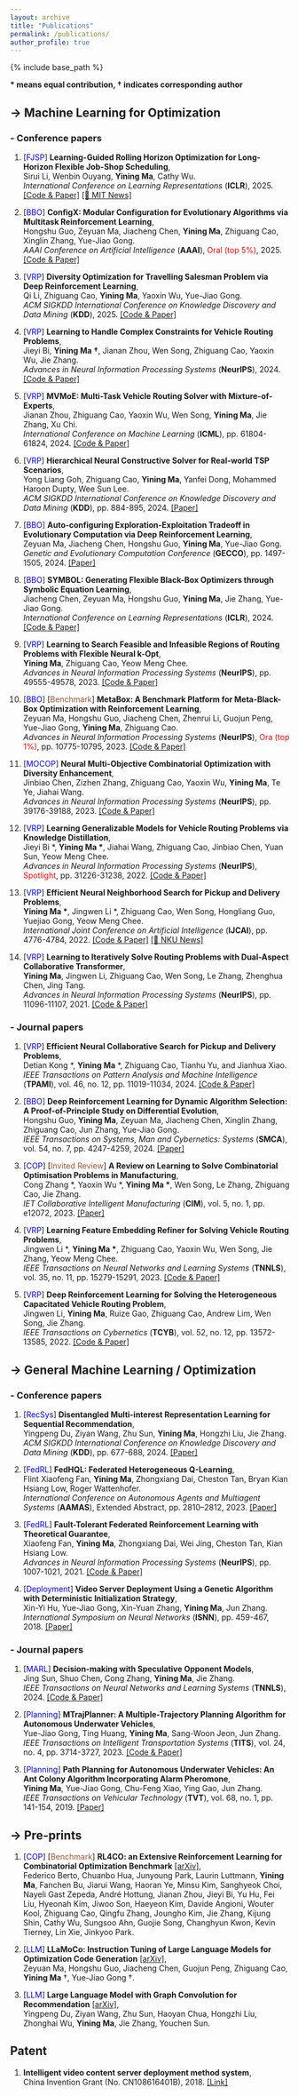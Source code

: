```yaml
---
layout: archive
title: "Publications"
permalink: /publications/
author_profile: true
---
```


{% include base_path %}

**$\ast$ means equal contribution,  $\dagger$ indicates corresponding author**


-> Machine Learning for Optimization
-----
### - Conference papers

1. [<font color=Blue>FJSP</font>] **Learning-Guided Rolling Horizon Optimization for Long-Horizon Flexible Job-Shop Scheduling**,  
Sirui Li, Wenbin Ouyang, **Yining Ma**, Cathy Wu.  
*International Conference on Learning Representations* (**ICLR**), 2025. [[Code & Paper]](https://github.com/mit-wu-lab/l-rho) [[🎉 MIT News]](https://news.mit.edu/2025/faster-way-solve-complex-planning-problems-0416) 

1. [<font color=Blue>BBO</font>] **ConfigX: Modular Configuration for Evolutionary Algorithms via Multitask Reinforcement Learning**,  
Hongshu Guo, Zeyuan Ma, Jiacheng Chen, **Yining Ma**, Zhiguang Cao, Xinglin Zhang, Yue-Jiao Gong.  
*AAAI Conference on Artificial Intelligence* (**AAAI**), <font color=Red>Oral (top 5%)</font>, 2025. [[Code & Paper]](https://github.com/GMC-DRL/ConfigX)
   
1. [<font color=Blue>VRP</font>] **Diversity Optimization for Travelling Salesman Problem via Deep Reinforcement Learning**,  
Qi Li, Zhiguang Cao, **Yining Ma**, Yaoxin Wu, Yue-Jiao Gong.  
*ACM SIGKDD International Conference on Knowledge Discovery and Data Mining* (**KDD**), 2025. [[Code & Paper]](https://github.com/LiQisResearch/KDD--RF-MA3S)

1. [<font color=Blue>VRP</font>] **Learning to Handle Complex Constraints for Vehicle Routing Problems**,   
Jieyi Bi, **Yining Ma $\dagger$**, Jianan Zhou, Wen Song, Zhiguang Cao, Yaoxin Wu, Jie Zhang.   
*Advances in Neural Information Processing Systems* (**NeurIPS**), 2024. [[Code & Paper]](https://github.com/jieyibi/pip-constraint)

1. [<font color=Blue>VRP</font>] **MVMoE: Multi-Task Vehicle Routing Solver with Mixture-of-Experts**,  
Jianan Zhou, Zhiguang Cao, Yaoxin Wu, Wen Song, **Yining Ma**, Jie Zhang, Xu Chi.  
*International Conference on Machine Learning* (**ICML**), pp. 61804-61824, 2024. [[Code & Paper]](https://github.com/RoyalSkye/Routing-MVMoE)


1. [<font color=Blue>VRP</font>] **Hierarchical Neural Constructive Solver for Real-world TSP Scenarios**,  
Yong Liang Goh, Zhiguang Cao, **Yining Ma**, Yanfei Dong, Mohammed Haroon Dupty, Wee Sun Lee.  
*ACM SIGKDD International Conference on Knowledge Discovery and Data Mining* (**KDD**), pp. 884-895, 2024. [[Paper]](https://www.arxiv.org/abs/2408.03585)

1. [<font color=Blue>BBO</font>] **Auto-configuring Exploration-Exploitation Tradeoff in Evolutionary Computation via Deep Reinforcement Learning**,  
Zeyuan Ma, Jiacheng Chen, Hongshu Guo, **Yining Ma**, Yue-Jiao Gong.  
*Genetic and Evolutionary Computation Conference* (**GECCO**), pp. 1497-1505, 2024. [[Paper]](https://arxiv.org/abs/2404.08239)

1. [<font color=Blue>BBO</font>] **SYMBOL: Generating Flexible Black-Box Optimizers through Symbolic Equation Learning**,  
Jiacheng Chen, Zeyuan Ma, Hongshu Guo, **Yining Ma**, Jie Zhang, Yue-Jiao Gong.  
*International Conference on Learning Representations* (**ICLR**), 2024. [[Code & Paper]](https://github.com/gmc-drl/symbol)

1. [<font color=Blue>VRP</font>] **Learning to Search Feasible and Infeasible Regions of Routing Problems with Flexible Neural k-Opt**,  
**Yining Ma**, Zhiguang Cao, Yeow Meng Chee.  
*Advances in Neural Information Processing Systems* (**NeurIPS**), pp. 49555-49578, 2023. [[Code & Paper]](https://github.com/yining043/NeuOpt)

1. [<font color=Blue>BBO</font>] [<font color=Sienna>Benchmark</font>] **MetaBox: A Benchmark Platform for Meta-Black-Box Optimization with Reinforcement Learning**,  
Zeyuan Ma, Hongshu Guo, Jiacheng Chen, Zhenrui Li, Guojun Peng, Yue-Jiao Gong, **Yining Ma**, Zhiguang Cao.  
*Advances in Neural Information Processing Systems* (**NeurIPS**), <font color=Red>Ora (top 1%)</font>, pp. 10775-10795, 2023. [[Code & Paper]](https://github.com/GMC-DRL/MetaBox)

1. [<font color=Blue>MOCOP</font>] **Neural Multi-Objective Combinatorial Optimization with Diversity Enhancement**,  
Jinbiao Chen, Zizhen Zhang, Zhiguang Cao, Yaoxin Wu, **Yining Ma**, Te Ye, Jiahai Wang.   
*Advances in Neural Information Processing Systems* (**NeurIPS**), pp. 39176-39188, 2023. [[Code & Paper]](https://github.com/bill-cjb/NHDE)

1. [<font color=Blue>VRP</font>] **Learning Generalizable Models for Vehicle Routing Problems via Knowledge Distillation**,   
Jieyi Bi $\ast$, **Yining Ma $\ast$**, Jiahai Wang, Zhiguang Cao, Jinbiao Chen, Yuan Sun, Yeow Meng Chee.   
*Advances in Neural Information Processing Systems* (**NeurIPS**), <font color=Red>Spotlight</font>, pp. 31226-31238, 2022. [[Code & Paper]](https://github.com/jieyibi/AMDKD)

1. [<font color=Blue>VRP</font>] **Efficient Neural Neighborhood Search for Pickup and Delivery Problems**,   
**Yining Ma $\ast$**, Jingwen Li $\ast$, Zhiguang Cao, Wen Song, Hongliang Guo, Yuejiao Gong, Yeow Meng Chee.   
*International Joint Conference on Artificial Intelligence* (**IJCAI**),  pp. 4776-4784, 2022. [[Code & Paper]](https://github.com/yining043/PDP-N2S) [[🎉 NKU News]](https://en.nankai.edu.cn/2024/1010/c22796a552692/page.htm)

1. [<font color=Blue>VRP</font>] **Learning to Iteratively Solve Routing Problems with Dual-Aspect Collaborative Transformer**,  
**Yining Ma**, Jingwen Li, Zhiguang Cao, Wen Song, Le Zhang, Zhenghua Chen, Jing Tang.   
*Advances in Neural Information Processing Systems* (**NeurIPS**),  pp. 11096-11107, 2021. [[Code & Paper]](https://github.com/yining043/VRP-DACT)

### - Journal papers

1. [<font color=Blue>VRP</font>] **Efficient Neural Collaborative Search for Pickup and Delivery Problems**,  
Detian Kong $\ast$, **Yining Ma** $\ast$, Zhiguang Cao, Tianhu Yu, and Jianhua Xiao.  
*IEEE Transactions on Pattern Analysis and Machine Intelligence* (**TPAMI**), vol. 46, no. 12, pp. 11019-11034, 2024. [[Code & Paper]](https://github.com/dtkon/PDP-NCS) 

1. [<font color=Blue>BBO</font>] **Deep Reinforcement Learning for Dynamic Algorithm Selection: A Proof-of-Principle Study on Differential Evolution**,  
Hongshu Guo, **Yining Ma**, Zeyuan Ma, Jiacheng Chen, Xinglin Zhang, Zhiguang Cao, Jun Zhang, Yue-Jiao Gong.  
*IEEE Transactions on Systems, Man and Cybernetics: Systems* (**SMCA**), vol. 54, no. 7, pp. 4247-4259, 2024. [[Paper]](https://ieeexplore.ieee.org/abstract/document/10496708) 

1. [<font color=Blue>COP</font>] [<font color=Sienna>Invited Review</font>] **A Review on Learning to Solve Combinatorial Optimisation Problems in Manufacturing**,   
Cong Zhang $\ast$, Yaoxin Wu $\ast$, **Yining Ma $\ast$**, Wen Song, Le Zhang, Zhiguang Cao, Jie Zhang.  
*IET Collaborative Intelligent Manufacturing* (**CIM**), vol. 5, no. 1, pp. e12072, 2023. [[Paper]](http://dx.doi.org/10.1049/cim2.12072)

1. [<font color=Blue>VRP</font>] **Learning Feature Embedding Refiner for Solving Vehicle Routing Problems**,   
Jingwen Li $\ast$, **Yining Ma $\ast$**, Zhiguang Cao, Yaoxin Wu, Wen Song, Jie Zhang, Yeow Meng Chee.  
*IEEE Transactions on Neural Networks and Learning Systems* (**TNNLS**), vol. 35, no. 11, pp. 15279-15291, 2023. [[Code & Paper]](https://github.com/Demon0312/Feature-Embedding-Refiner)

1. [<font color=Blue>VRP</font>] **Deep Reinforcement Learning for Solving the Heterogeneous Capacitated Vehicle Routing Problem**,   
Jingwen Li, **Yining Ma**, Ruize Gao, Zhiguang Cao, Andrew Lim, Wen Song, Jie Zhang.   
*IEEE Transactions on Cybernetics* (**TCYB**),  vol. 52, no. 12, pp. 13572-13585, 2022. [[Code & Paper]](https://github.com/Demon0312/HCVRP_DRL)


-> General Machine Learning / Optimization
-----

### - Conference papers

1. [<font color=Blue>RecSys</font>] **Disentangled Multi-interest Representation Learning for Sequential Recommendation**,  
Yingpeng Du, Ziyan Wang, Zhu Sun, **Yining Ma**, Hongzhi Liu, Jie Zhang.  
*ACM SIGKDD International Conference on Knowledge Discovery and Data Mining* (**KDD**), pp. 677-688, 2024. [[Paper]](https://dl.acm.org/doi/10.1145/3637528.3671800)

1. [<font color=Blue>FedRL</font>] **FedHQL: Federated Heterogeneous Q-Learning**,   
Flint Xiaofeng Fan, **Yining Ma**, Zhongxiang Dai, Cheston Tan, Bryan Kian Hsiang Low, Roger Wattenhofer.   
*International Conference on Autonomous Agents and Multiagent Systems* (**AAMAS**), Extended Abstract, pp. 2810–2812, 2023. [[Paper]](https://dl.acm.org/doi/10.5555/3545946.3599086)

1. [<font color=Blue>FedRL</font>] **Fault-Tolerant Federated Reinforcement Learning with Theoretical Guarantee**,   
Xiaofeng Fan, **Yining Ma**, Zhongxiang Dai, Wei Jing, Cheston Tan, Kian Hsiang Low.   
*Advances in Neural Information Processing Systems* (**NeurIPS**),  pp. 1007-1021, 2021. [[Code & Paper]](https://github.com/flint-xf-fan/Byzantine-Federeated-RL)

1. [<font color=Blue>Deployment</font>] **Video Server Deployment Using a Genetic Algorithm with Deterministic Initialization Strategy**,     
Xin-Yi Hu, Yue-Jiao Gong, Xin-Yuan Zhang, **Yining Ma**, Jun Zhang.  
*International Symposium on Neural Networks* (**ISNN**),  pp. 459-467, 2018. [[Paper]](https://link.springer.com/chapter/10.1007/978-3-319-92537-0_53)

### - Journal papers


1. [<font color=Blue>MARL</font>] **Decision-making with Speculative Opponent Models**,   
Jing Sun, Shuo Chen, Cong Zhang, **Yining Ma**, Jie Zhang.   
*IEEE Transactions on Neural Networks and Learning Systems* (**TNNLS**), 2024. [[Code & Paper]](https://github.com/sunjing1102628/DOMAC)

1. [<font color=Blue>Planning</font>] **MTrajPlanner: A Multiple-Trajectory Planning Algorithm for Autonomous Underwater Vehicles**,   
Yue-Jiao Gong, Ting Huang, **Yining Ma**, Sang-Woon Jeon, Jun Zhang.  
*IEEE Transactions on Intelligent Transportation Systems* (**TITS**), vol. 24, no. 4, pp. 3714-3727, 2023. [[Code & Paper]](https://github.com/GnauhGnit/MTrajPlanner)

1. [<font color=Blue>Planning</font>] **Path Planning for Autonomous Underwater Vehicles: An Ant Colony Algorithm Incorporating Alarm Pheromone**,      
**Yining Ma**, Yue-Jiao Gong, Chu-Feng Xiao, Ying Gao, Jun Zhang.  
*IEEE Transactions on Vehicular Technology* (**TVT**),  vol. 68, no. 1, pp. 141-154, 2019. [[Paper]](https://ieeexplore.ieee.org/abstract/document/8540402)


-> Pre-prints
-----
1. [<font color=Blue>COP</font>] [<font color=Sienna>Benchmark</font>] **RL4CO: an Extensive Reinforcement Learning for Combinatorial Optimization Benchmark** [[arXiv]](https://arxiv.org/abs/2306.17100),  
Federico Berto, Chuanbo Hua, Junyoung Park, Laurin Luttmann, **Yining Ma**, Fanchen Bu, Jiarui Wang, Haoran Ye, Minsu Kim, Sanghyeok Choi, Nayeli Gast Zepeda, André Hottung, Jianan Zhou, Jieyi Bi, Yu Hu, Fei Liu, Hyeonah Kim, Jiwoo Son, Haeyeon Kim, Davide Angioni, Wouter Kool, Zhiguang Cao, Qingfu Zhang, Joungho Kim, Jie Zhang, Kijung Shin, Cathy Wu, Sungsoo Ahn, Guojie Song, Changhyun Kwon, Kevin Tierney, Lin Xie, Jinkyoo Park.

1. [<font color=Blue>LLM</font>] **LLaMoCo: Instruction Tuning of Large Language Models for Optimization Code Generation** [[arXiv]](https://arxiv.org/abs/2403.01131),  
Zeyuan Ma, Hongshu Guo, Jiacheng Chen, Guojun Peng, Zhiguang Cao, **Yining Ma** $\dagger$, Yue-Jiao Gong $\dagger$.

1. [<font color=Blue>LLM</font>] **Large Language Model with Graph Convolution for Recommendation** [[arXiv]](https://arxiv.org/abs/2402.08859),  
Yingpeng Du, Ziyan Wang, Zhu Sun, Haoyan Chua, Hongzhi Liu, Zhonghai Wu, **Yining Ma**, Jie Zhang,
Youchen Sun.  



Patent
-----
1. **Intelligent video content server deployment method system**,   
China Invention Grant (No. CN108616401B), 2018. [[Link]](https://patents.google.com/patent/CN108616401B/en)
